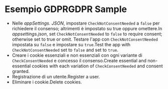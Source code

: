 # <a name="gdpr-sample"></a><span data-ttu-id="e1c72-101">Esempio GDPR</span><span class="sxs-lookup"><span data-stu-id="e1c72-101">GDPR Sample</span></span>

* <span data-ttu-id="e1c72-102">Nelle *appSettings. JSON*, impostare `CheckNotConsentNeeded` a `false` per richiedere il consenso; altrimenti è impostato su true oppure omettere.</span><span class="sxs-lookup"><span data-stu-id="e1c72-102">In *appsettings.json*, set `CheckNotConsentNeeded` to `false` to require consent; otherwise set to true or omit.</span></span> <span data-ttu-id="e1c72-103">Testare l'app con `CheckNotConsentNeeded` impostata su `false` e impostare su `true`.</span><span class="sxs-lookup"><span data-stu-id="e1c72-103">Test the app with `CheckNotConsentNeeded` set to `false` and set to `true`.</span></span>
* <span data-ttu-id="e1c72-104">Creare i cookie essenziali e non essenziali con ogni variante di `CheckConsentNeeded` e concesso il consenso.</span><span class="sxs-lookup"><span data-stu-id="e1c72-104">Create essential and non-essential cookies with each variation of `CheckConsentNeeded` and consent granted.</span></span>
* <span data-ttu-id="e1c72-105">Registrazione di un utente.</span><span class="sxs-lookup"><span data-stu-id="e1c72-105">Register a user.</span></span>
* <span data-ttu-id="e1c72-106">Eliminare i cookie.</span><span class="sxs-lookup"><span data-stu-id="e1c72-106">Delete cookies.</span></span>
